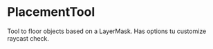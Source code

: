 # PlacementTool
Tool to floor objects based on a LayerMask. Has options tu customize raycast check.
